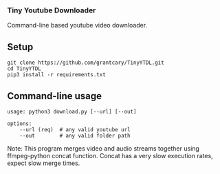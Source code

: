 ### Tiny Youtube Downloader
Command-line based youtube video downloader.

## Setup
```
git clone https://github.com/grantcary/TinyYTDL.git
cd TinyYTDL
pip3 install -r requirements.txt
```

## Command-line usage
```
usage: python3 download.py [--url] [--out]

options:
    --url (req)  # any valid youtube url
    --out        # any valid folder path
```
Note: This program merges video and audio streams together using ffmpeg-python concat function. Concat has a very slow execution rates, expect slow merge times.